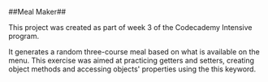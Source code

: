 ##Meal Maker##

This project was created as part of week 3 of the Codecademy Intensive program. 

It generates a random three-course meal based on what is available on the menu. This exercise was aimed at practicing getters and setters, creating object methods and accessing objects' properties using the this keyword.

